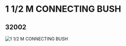# 1 1/2 M CONNECTING BUSH
## 32002
![1 1/2 M CONNECTING BUSH](https://lc-www-live-s.legocdn.com/media/bricks/5/2/4109854.jpg)